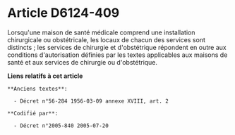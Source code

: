 # Article D6124-409

Lorsqu'une maison de santé médicale comprend une installation chirurgicale ou obstétricale, les locaux de chacun des services
sont distincts ; les services de chirurgie et d'obstétrique répondent en outre aux conditions d'autorisation définies par les
textes applicables aux maisons de santé et aux services de chirurgie ou d'obstétrique.

**Liens relatifs à cet article**

	**Anciens textes**:

	  - Décret n°56-284 1956-03-09 annexe XVIII, art. 2

	**Codifié par**:

	  - Décret n°2005-840 2005-07-20
